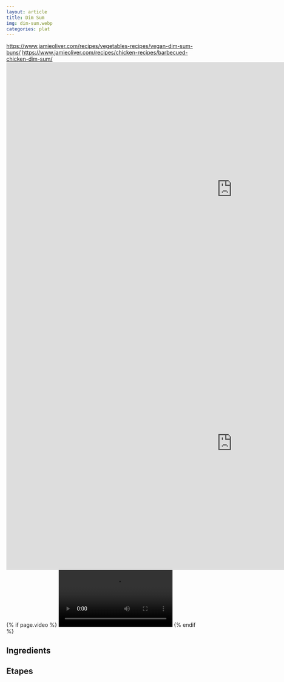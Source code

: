 ```yaml
---
layout: article
title: Dim Sum
img: dim-sum.webp
categories: plat
---
```


<div class="body">
  <a href="https://www.jamieoliver.com/recipes/vegetables-recipes/vegan-dim-sum-buns/">https://www.jamieoliver.com/recipes/vegetables-recipes/vegan-dim-sum-buns/</a>
  <a href="https://www.jamieoliver.com/recipes/chicken-recipes/barbecued-chicken-dim-sum/">https://www.jamieoliver.com/recipes/chicken-recipes/barbecued-chicken-dim-sum/</a>
  <div class="video">
  <iframe width="1189" height="669" src="https://www.youtube.com/embed/Dr4vxVQ-kNA" frameborder="0" allow="accelerometer; autoplay; encrypted-media; gyroscope; picture-in-picture" allowfullscreen></iframe>
  </div>
  <div class="video">
  <iframe width="1189" height="669" src="https://www.youtube.com/embed/3ieLW-GqyF4" frameborder="0" allow="accelerometer; autoplay; encrypted-media; gyroscope; picture-in-picture" allowfullscreen></iframe>
  </div>
  <div class="video">
    {% if page.video %}
    <video id="player" controls>
        <source src="{{ page.video }}" type="video/mp4">
    </video>
    {% endif %}
  </div>
  <h2>Ingredients</h2>
  <h2>Etapes</h2>
</div>
